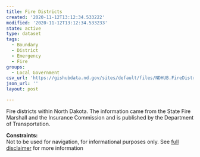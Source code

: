 ```yaml
---
title: Fire Districts
created: '2020-11-12T13:12:34.533222'
modified: '2020-11-12T13:12:34.533233'
state: active
type: dataset
tags:
  - Boundary
  - District
  - Emergency
  - Fire
groups:
  - Local Government
csv_url: 'https://gishubdata.nd.gov/sites/default/files/NDHUB.FireDistricts_5.csv'
json_url: ''
layout: post

---
```

<p>Fire districts within North Dakota.  The information came from the State Fire Marshall and the Insurance Commission and is published by the Department of Transportation.</p>
<p><strong>Constraints:</strong><br />
Not to be used for navigation, for informational purposes only. See <a href="/north-dakota-disclaimer">full disclaimer</a> for more information</p>

